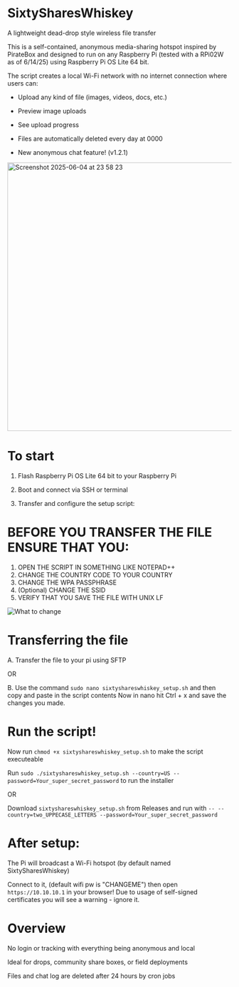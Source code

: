# SixtySharesWhiskey
A lightweight dead-drop style wireless file transfer

This is a self-contained, anonymous media-sharing hotspot inspired by PirateBox and designed to run on any Raspberry Pi (tested with a RPi02W as of 6/14/25) using Raspberry Pi OS Lite 64 bit.

The script creates a local Wi-Fi network with no internet connection where users can:

- Upload any kind of file (images, videos, docs, etc.)

- Preview image uploads

- See upload progress

- Files are automatically deleted every day at 0000

- New anonymous chat feature! (v1.2.1)

<img width="602" alt="Screenshot 2025-06-04 at 23 58 23" src="https://github.com/user-attachments/assets/9e092ce3-3368-4b30-bab2-3dc4634c6709" />

# To start

1. Flash Raspberry Pi OS Lite 64 bit to your Raspberry Pi

2. Boot and connect via SSH or terminal

3. Transfer and configure the setup script:

# BEFORE YOU TRANSFER THE FILE ENSURE THAT YOU: 
1. OPEN THE SCRIPT IN SOMETHING LIKE NOTEPAD++
2. CHANGE THE COUNTRY CODE TO YOUR COUNTRY
3. CHANGE THE WPA PASSPHRASE
4. (Optional) CHANGE THE SSID
5. VERIFY THAT YOU SAVE THE FILE WITH UNIX LF


![What to change](https://github.com/user-attachments/assets/8ada6058-f5dd-45e7-b60f-f7770d4bb9ec)

# Transferring the file

A. Transfer the file to your pi using SFTP

OR

B. Use the command ```sudo nano sixtyshareswhiskey_setup.sh``` and then copy and paste in the script contents 
Now in nano hit Ctrl + x and save the changes you made.


# Run the script!

Now run ```chmod +x sixtyshareswhiskey_setup.sh``` to make the script executeable

Run ```sudo ./sixtyshareswhiskey_setup.sh --country=US --password=Your_super_secret_password``` to run the installer

OR

Download ```sixtyshareswhiskey_setup.sh``` from Releases and run with ```-- --country=two_UPPECASE_LETTERS --password=Your_super_secret_password```

# After setup:

The Pi will broadcast a Wi-Fi hotspot (by default named SixtySharesWhiskey)

Connect to it, (default wifi pw is "CHANGEME") then open ```https://10.10.10.1``` in your browser!
Due to usage of self-signed certificates you will see a warning - ignore it.

# Overview

No login or tracking with everything being anonymous and local

Ideal for drops, community share boxes, or field deployments

Files and chat log are deleted after 24 hours by cron jobs

